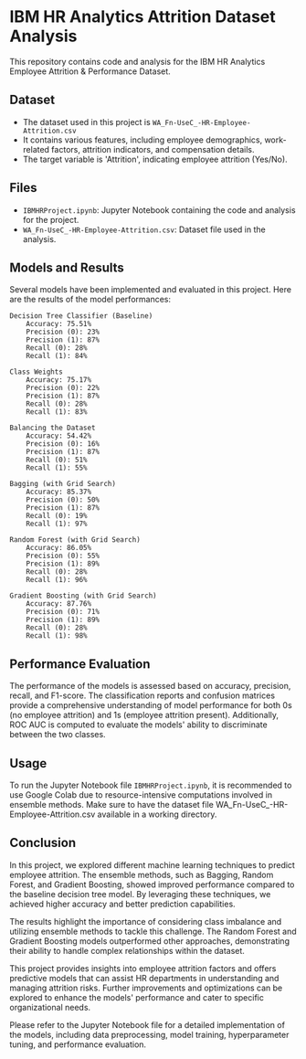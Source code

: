 # **IBM HR Analytics Attrition Dataset Analysis**

This repository contains code and analysis for the IBM HR Analytics Employee Attrition & Performance Dataset. 

## **Dataset**

- The dataset used in this project is `WA_Fn-UseC_-HR-Employee-Attrition.csv`
- It contains various features, including employee demographics, work-related factors, attrition indicators, and compensation details.
- The target variable is 'Attrition', indicating employee attrition (Yes/No).

## **Files**

- `IBMHRProject.ipynb`: Jupyter Notebook containing the code and analysis for the project.
- `WA_Fn-UseC_-HR-Employee-Attrition.csv`: Dataset file used in the analysis.

## **Models and Results**
Several models have been implemented and evaluated in this project. Here are the results of the model performances:

    Decision Tree Classifier (Baseline)
        Accuracy: 75.51%
        Precision (0): 23%
        Precision (1): 87%
        Recall (0): 28%
        Recall (1): 84%

    Class Weights
        Accuracy: 75.17%
        Precision (0): 22%
        Precision (1): 87%
        Recall (0): 28%
        Recall (1): 83%

    Balancing the Dataset
        Accuracy: 54.42%
        Precision (0): 16%
        Precision (1): 87%
        Recall (0): 51%
        Recall (1): 55%

    Bagging (with Grid Search)
        Accuracy: 85.37%
        Precision (0): 50%
        Precision (1): 87%
        Recall (0): 19%
        Recall (1): 97%

    Random Forest (with Grid Search)
        Accuracy: 86.05%
        Precision (0): 55%
        Precision (1): 89%
        Recall (0): 28%
        Recall (1): 96%

    Gradient Boosting (with Grid Search)
        Accuracy: 87.76%
        Precision (0): 71%
        Precision (1): 89%
        Recall (0): 28%
        Recall (1): 98%

## **Performance Evaluation**
The performance of the models is assessed based on accuracy, precision, recall, and F1-score. The classification reports and confusion matrices provide a comprehensive understanding of model performance for both 0s (no employee attrition) and 1s (employee attrition present). Additionally, ROC AUC is computed to evaluate the models' ability to discriminate between the two classes.

## **Usage**
To run the Jupyter Notebook file `IBMHRProject.ipynb`, it is recommended to use Google Colab due to resource-intensive computations involved in ensemble methods. Make sure to have the dataset file WA_Fn-UseC_-HR-Employee-Attrition.csv available in a working directory.

## **Conclusion**
In this project, we explored different machine learning techniques to predict employee attrition. The ensemble methods, such as Bagging, Random Forest, and Gradient Boosting, showed improved performance compared to the baseline decision tree model. By leveraging these techniques, we achieved higher accuracy and better prediction capabilities.

The results highlight the importance of considering class imbalance and utilizing ensemble methods to tackle this challenge. The Random Forest and Gradient Boosting models outperformed other approaches, demonstrating their ability to handle complex relationships within the dataset.

This project provides insights into employee attrition factors and offers predictive models that can assist HR departments in understanding and managing attrition risks. Further improvements and optimizations can be explored to enhance the models' performance and cater to specific organizational needs.

Please refer to the Jupyter Notebook file for a detailed implementation of the models, including data preprocessing, model training, hyperparameter tuning, and performance evaluation.
